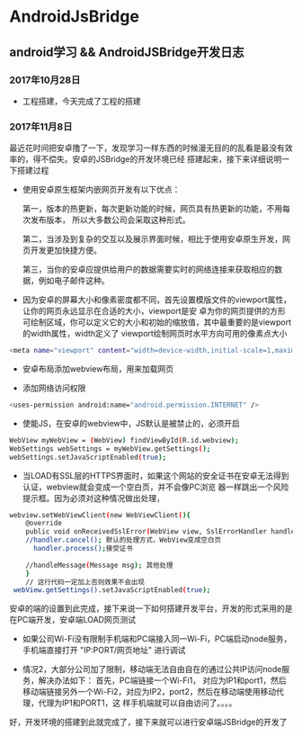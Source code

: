 # AndroidJsBridge

## android学习 && AndroidJSBridge开发日志

### 2017年10月28日

- 工程搭建，今天完成了工程的搭建

### 2017年11月8日

最近花时间把安卓撸了一下，发现学习一样东西的时候漫无目的的乱看是最没有效率的，得不偿失。安卓的JSBridge的开发环境已经
搭建起来，接下来详细说明一下搭建过程

- 使用安卓原生框架内嵌网页开发有以下优点：

  第一，版本的热更新，每次更新功能的时候，网页具有热更新的功能，不用每次发布版本， 所以大多数公司会采取这种形式。
  
  第二，当涉及到复杂的交互以及展示界面时候，相比于使用安卓原生开发，网页开发更加快捷方便。
  
  第三，当你的安卓应提供给用户的数据需要实时的网络连接来获取相应的数据，例如电子邮件这种。
 
- 因为安卓的屏幕大小和像素密度都不同，首先设置模版文件的viewport属性，让你的网页永远显示在合适的大小，viewport是安
卓为你的网页提供的方形可绘制区域，你可以定义它的大小和初始的缩放值，其中最重要的是viewport的width属性，width定义了
viewport绘制网页时水平方向可用的像素点大小

```bash
<meta name="viewport" content="width=device-width,initial-scale=1,maximum-scale=1,user-scalable=0">
```
- 安卓布局添加webview布局，用来加载网页

- <manifest>添加网络访问权限

```bash
<uses-permission android:name="android.permission.INTERNET" />
```

- 使能JS，在安卓的webview中，JS默认是被禁止的，必须开启

```bash
WebView myWebView = (WebView) findViewById(R.id.webview);
WebSettings webSettings = myWebView.getSettings();
webSettings.setJavaScriptEnabled(true);
```

- 当LOAD有SSL层的HTTPS界面时，如果这个网站的安全证书在安卓无法得到认证，webview就会变成一个空白页，并不会像PC浏览
器一样跳出一个风险提示框。因为必须对这种情况做出处理，

```bash
webview.setWebViewClient(new WebViewClient(){
    @override
    public void onReceivedSslError(WebView view, SslErrorHandler handler, SslError error){
    //handler.cancel(); 默认的处理方式，WebView变成空白页
      handler.process();接受证书
    
    //handleMessage(Message msg); 其他处理
    }
    // 这行代码一定加上否则效果不会出现  
 webView.getSettings().setJavaScriptEnabled(true); 
```

安卓的端的设置到此完成，接下来说一下如何搭建开发平台，开发的形式采用的是在PC端开发，安卓端LOAD网页测试

- 如果公司Wi-Fi没有限制手机端和PC端接入同一Wi-Fi，PC端启动node服务，手机端直接打开 "IP:PORT/网页地址" 进行调试
 
- 情况2，大部分公司加了限制，移动端无法自由自在的通过公共IP访问node服务，解决办法如下： 首先，PC端链接一个Wi-Fi1，
对应为IP1和port1，然后移动端链接另外一个Wi-Fi2，对应为IP2，port2，然后在移动端使用移动代理，代理为IP1和PORT1，这
样手机端就可以自由访问了。。。。

好，开发环境的搭建到此就完成了，接下来就可以进行安卓端JSBridge的开发了